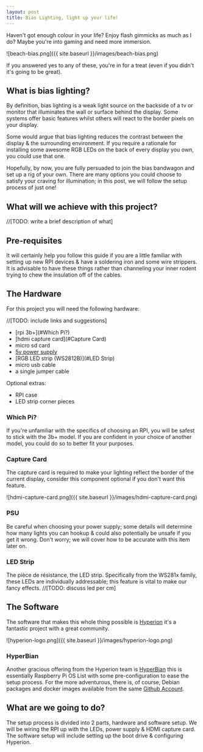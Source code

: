 ```yaml
---
layout: post
title: Bias Lighting, light up your life!
---
```


Haven't got enough colour in your life? Enjoy flash gimmicks as much as I do?
Maybe you're into gaming and need more immersion.

![beach-bias.png]({{ site.baseurl }}/images/beach-bias.png)

If you answered yes to any of these, you're in for a treat (even if you didn't
it's going to be great).

## What is bias lighting?

By definition, bias lighting is a weak light source on the backside of a
tv or monitor that illuminates the wall or surface behind the display.
Some systems offer basic features whilst others will react to the border pixels
on your display.

Some would argue that bias lighting reduces the contrast between the display &
the surrounding environment.
If you require a rationale for installing some awesome RGB LEDs on the back of
every display you own, you could use that one.

Hopefully, by now, you are fully persuaded to join the bias bandwagon and set
up a rig of your own. There are many options you could choose to satisfy your
craving for illumination; in this post, we will follow the setup process
of just one!

## What will we achieve with this project?

//[TODO: write a brief description of what]

## Pre-requisites

It will certainly help you follow this guide if you are a little familiar with
setting up new RPI devices & have a soldering iron and some wire strippers.
It is advisable to have these things rather than channeling your inner rodent
trying to chew the insulation off of the cables.

## The Hardware

For this project you will need the following hardware:

//[TODO: include links and suggestions]

* [rpi 3b+](#Which Pi?)
* [hdmi capture card](#Capture Card)
* micro sd card
* [5v power supply](#PSU)
* [RGB LED strip (WS2812B)](#LED Strip)
* micro usb cable
* a single jumper cable

Optional extras:

* RPI case
* LED strip corner pieces


### Which Pi?

If you're unfamiliar with the specifics of choosing an RPI, you will be safest
to stick with the 3b+ model. If you are confident in your choice of another
model, you could do so to better fit your purposes.

### Capture Card

The capture card is required to make your lighting reflect the border of the
current display, consider this component optional if you don't want this
feature.

![hdmi-capture-card.png]({{ site.baseurl }}/images/hdmi-capture-card.png)

### PSU

Be careful when choosing your power supply; some details will determine how
many lights you can hookup & could also potentially be unsafe if you get it
wrong. Don't worry; we will cover how to be accurate with this item later on.

### LED Strip

The pièce de résistance, the LED strip. Specifically from the WS281x family,
these LEDs are individually addressable; this feature is vital to make our
fancy effects. //[TODO: discuss led per cm]

## The Software

The software that makes this whole thing possible is 
[Hyperion](https://hyperion-project.org/) it's a fantastic project with a great
community.

![hyperion-logo.png]({{ site.baseurl }}/images/hyperion-logo.png)

### HyperBian

Another gracious offering from the Hyperion team is
[HyperBian](https://github.com/hyperion-project/HyperBian) this is essentially
Raspberry Pi OS List with some pre-configuration to ease the setup process.
For the more adventurous, there is, of course, Debian packages and docker images 
available from the same [Github Account](https://github.com/hyperion-project).

## What are we going to do?

The setup process is divided into 2 parts, hardware and software setup. We will
be wiring the RPI up with the LEDs, power supply & HDMI capture card. 
The software setup will include setting up the boot drive & configuring 
Hyperion.